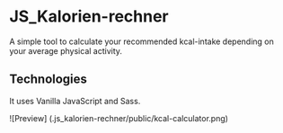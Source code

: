 # JS_Kalorien-rechner

A simple tool to calculate your recommended kcal-intake depending on your average physical activity.

## Technologies

It uses Vanilla JavaScript and Sass.

![Preview] (.js_kalorien-rechner/public/kcal-calculator.png)
